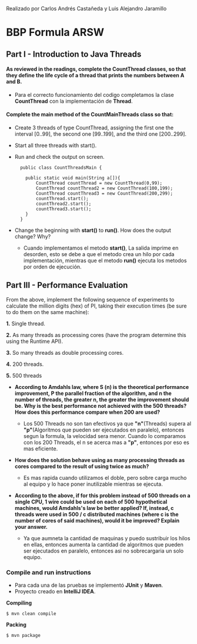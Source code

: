 Realizado por Carlos Andrés Castañeda y Luis Alejandro Jaramillo

# BBP Formula ARSW

## Part I - Introduction to Java Threads

#### As reviewed in the readings, complete the CountThread classes, so that they define the life cycle of a thread that     prints the numbers between A and B. 

  * Para el correcto funcionamiento del codigo completamos la clase **CountThread** con la implementación de **Thread**.

#### Complete the main method of the CountMainThreads class so that: 
* Create 3 threads of type CountThread, assigning the first one the interval [0..99], the second one [99..199], and the third one [200..299]. 
* Start all three threads with start(). 
* Run and check the output on screen. 
  ```
    public class CountThreadsMain {
    
      public static void main(String a[]){
          CountThread countThread = new CountThread(0,99);
          CountThread countThread2 = new CountThread(100,199);
          CountThread countThread3 = new CountThread(200,299);
          countThread.start();
          countThread2.start();
          countThread3.start();
      }
    }
   ```
 * Change the beginning with **start()** to **run()**. How does the output change? Why?
 
   * Cuando implementamos el metodo **start()**, La salida imprime en desorden, esto se debe a que el metodo crea un hilo por cada implementación, mientras que el metodo **run()** ejecuta los metodos por orden de ejecución.

## Part III - Performance Evaluation

From the above, implement the following sequence of experiments to calculate the million digits (hex) of PI, taking their execution times (be sure to do them on the same machine):

**1.** Single thread.

**2.** As many threads as processing cores (have the program determine this using the Runtime API). 

**3.** So many threads as double processing cores. 

**4.** 200 threads.

**5.** 500 threads

* **According to Amdahls law, where S (n) is the theoretical performance improvement, P the parallel fraction of the algorithm, and n the number of threads, the greater n, the greater the improvement should be. Why is the best performance not achieved with the 500 threads? How does this performance compare when 200 are used?**

  * Los 500 Threads no son tan efectivos ya que **"n"**(Threads) supera al **"p"**(Algoritmos que pueden ser ejecutados en paralelo), entonces segun la formula, la velocidad sera menor. Cuando lo comparamos con los 200 Threads, el n se acerca mas a **"p"**, entonces por eso es mas eficiente.

  
* **How does the solution behave using as many processing threads as cores compared to the result of using twice as much?**
  
  * Es mas rapida cuando utilizamos el doble, pero sobre carga mucho al equipo y lo hace poner inutilizable mientras se ejecuta. 
  
* **According to the above, if for this problem instead of 500 threads on a single CPU, 1 wire could be used on each of 500 hypothetical machines, would Amdahls's law be better applied? If, instead, c threads were used in 500 / c distributed machines (where c is the number of cores of said machines), would it be improved? Explain your answer.**

  * Ya que aumneta la cantidad de maquinas y puedo sustribuir los hilos en ellas, entonces aumenta la cantidad de algoritmos que pueden ser ejecutados en paralelo, entonces asi no sobrecargaria un solo equipo.

### Compile and run instructions

* Para cada una de las pruebas se implementó **JUnit** y **Maven**.
* Proyecto creado en **IntelliJ IDEA**.

**Compiling**
```
$ mvn clean compile
```
**Packing**
```
$ mvn package
```    
